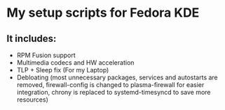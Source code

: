 # My setup scripts for Fedora KDE
## It includes:
- RPM Fusion support
- Multimedia codecs and HW acceleration
- TLP + Sleep fix (For my Laptop)
- Debloating (most unnecessary packages, services and autostarts are removed, firewall-config is changed to plasma-firewall for easier integration, chrony is replaced to systemd-timesyncd to save more resources)
